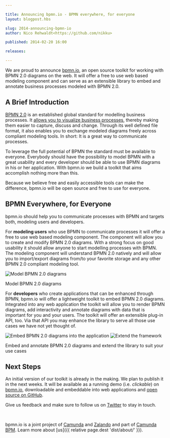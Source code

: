 ```yaml
---

title: Announcing bpmn.io - BPMN everywhere, for everyone
layout: blogpost.hbs

slug: 2014-announcing-bpmn-io
author: Nico Rehwaldt<https://github.com/nikku>

published: 2014-02-20 16:00

releases:

---
```



<p class="introduction">
  We are proud to announce <a href="http://bpmn.io">bpmn.io</a>, an open source toolkit for working with BPMN 2.0 diagrams on the web.
  It will offer a free to use web based modeling component and can serve as an extensible library to embed and annotate business processes modeled with BPMN 2.0.
</p>

<!-- continue -->


## A Brief Introduction

<a href="http://www.bpmn.org/">BPMN 2.0</a> is an established global standard for modelling business processes. It <a href="http://camunda.org/bpmn/tutorial.html">allows you to visualize business processes</a>, thereby making them easier to capture, discuss and change.
Through its well defined file format, it also enables you to exchange modeled diagrams freely across compliant modeling tools. In short: It is a great way to communicate processes.

To leverage the full potential of BPMN the standard must be available to everyone.
Everybody should have the possibility to model BPMN with a great usability and every developer should be able to use BPMN diagrams in his or her application.
With bpmn.io we build a toolkit that aims accomplish nothing more than this.

Because we believe free and easily accessible tools can make the difference, bpmn.io will be open source and free to use for everyone.


## BPMN Everywhere, for Everyone

bpmn.io should help you to communicate processes with BPMN and targets both, modeling users and developers.

For __modeling users__ who use BPMN to communicate processes it will offer a free to use web based modeling component.
The component will allow you to create and modify BPMN 2.0 diagrams. With a strong focus on good usability it should allow anyone to start modelling processes with BPMN.
The modeling component will understand BPMN 2.0 natively and will allow you to import/export diagrams from/to your favorite storage and any other BPMN 2.0 compliant modeling tool.

<div class="bi-img">
  <img src="{{assets}}/img/model.png" alt="Model BPMN 2.0 diagrams" class="img-responsive">
  <p class="caption">Model BPMN 2.0 diagrams</p>
</div>

For __developers__ who create applications that can be enhanced through BPMN, bpmn.io will offer a lightweight toolkit to embed BPMN 2.0 diagrams.
Integrated into any web application the toolkit will allow you to render BPMN diagrams, add interactivity and annotate diagrams with data that is important for you and your users.
The toolkit will offer an extensible plug-in API, too. Via that API you may enhance the library to serve all those use cases we have not yet thought of.

<div class="bi-img">
  <img src="{{assets}}/img/embed.png" alt="Embed BPMN 2.0 diagrams into the application" class="img-responsive">
  <img src="{{assets}}/img/extend.png" alt="Extend the framework" class="img-responsive">

  <p class="caption">Embed and annotate BPMN 2.0 diagrams and extend the library to suit your use cases</p>
</div>


## Next Steps

An initial version of our toolkit is already in the making. We plan to publish it in the next weeks.
It will be available as a running demo (i.e. _clickable_) on [bpmn.io](http://bpmn.io), downloadable and embeddable into web applications and [open source on GitHub](https://github.com/bpmn-io).

Give us feedback and make sure to follow us on [Twitter](https://twitter.com/bpmn_io) to stay in touch.

<br/>

bpmn.io is a joint project of [Camunda](http://www.camunda.com) and [Zalando](http://tech.zalando.com) and part of [Camunda BPM](http://camunda.org). Learn more about [us]({{ relative page.dest 'dist/about/' }}).




